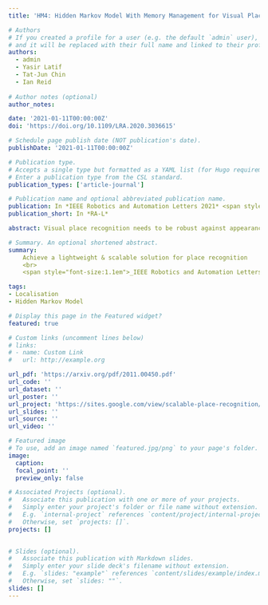 ```yaml
---
title: 'HM4: Hidden Markov Model With Memory Management for Visual Place Recognition'

# Authors
# If you created a profile for a user (e.g. the default `admin` user), write the username (folder name) here
# and it will be replaced with their full name and linked to their profile.
authors:
  - admin
  - Yasir Latif
  - Tat-Jun Chin
  - Ian Reid
  
# Author notes (optional)
author_notes:

date: '2021-01-11T00:00:00Z'
doi: 'https://doi.org/10.1109/LRA.2020.3036615'

# Schedule page publish date (NOT publication's date).
publishDate: '2021-01-11T00:00:00Z'

# Publication type.
# Accepts a single type but formatted as a YAML list (for Hugo requirements).
# Enter a publication type from the CSL standard.
publication_types: ['article-journal']

# Publication name and optional abbreviated publication name.
publication: In *IEEE Robotics and Automation Letters 2021* <span style="color:red">**(Best Paper Award)**</span>.
publication_short: In *RA-L*

abstract: Visual place recognition needs to be robust against appearance variability due to natural and man-made causes. Training data collection should thus be an ongoing process to allow continuous appearance changes to be recorded. However, this creates an unboundedly-growing database that poses time and memory scalability challenges for place recognition methods. To tackle the scalability issue for visual place recognition in autonomous driving, we develop a Hidden Markov Model approach with a two-tiered memory management. Our algorithm, dubbed HM 4 , exploits temporal look-ahead to transfer promising candidate images between passive storage and active memory when needed. The inference process takes into account both promising images and a coarse representations of the full database. We show that this allows constant time and space inference for a fixed coverage area. The coarse representations can also be updated incrementally to absorb new data. To further reduce the memory requirements, we derive a compact image representation inspired by Locality Sensitive Hashing (LSH). Through experiments on real world data, we demonstrate the excellent scalability and accuracy of the approach under appearance changes and provide comparisons against state-of-the-art techniques.

# Summary. An optional shortened abstract.
summary: 
    Achieve a lightweight & scalable solution for place recognition
    <br>
    <span style="font-size:1.1em">_IEEE Robotics and Automation Letters 2021_</span>. <span style="color:red;font-size:1.1em">**(Best Paper Award)**</span>.

tags: 
- Localisation
- Hidden Markov Model

# Display this page in the Featured widget?
featured: true

# Custom links (uncomment lines below)
# links:
# - name: Custom Link
#   url: http://example.org

url_pdf: 'https://arxiv.org/pdf/2011.00450.pdf'
url_code: ''
url_dataset: ''
url_poster: ''
url_project: 'https://sites.google.com/view/scalable-place-recognition/home'
url_slides: ''
url_source: ''
url_video: ''

# Featured image
# To use, add an image named `featured.jpg/png` to your page's folder.
image:
  caption: 
  focal_point: ''
  preview_only: false

# Associated Projects (optional).
#   Associate this publication with one or more of your projects.
#   Simply enter your project's folder or file name without extension.
#   E.g. `internal-project` references `content/project/internal-project/index.md`.
#   Otherwise, set `projects: []`.
projects: []
  

# Slides (optional).
#   Associate this publication with Markdown slides.
#   Simply enter your slide deck's filename without extension.
#   E.g. `slides: "example"` references `content/slides/example/index.md`.
#   Otherwise, set `slides: ""`.
slides: []
---
```

